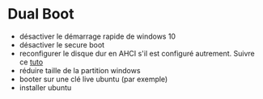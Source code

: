 # Dual Boot

- désactiver le démarrage rapide de windows 10
- désactiver le secure boot
- reconfigurer le disque dur en AHCI s'il est configuré autrement. Suivre ce [tuto](http://triplescomputers.com/blog/uncategorized/solution-switch-windows-10-from-raidide-to-ahci-operation/)
- réduire taille de la partition windows
- booter sur une clé live ubuntu (par exemple)
- installer ubuntu

